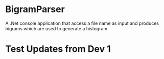 # BigramParser
A .Net console application that access a file name as input and produces bigrams which are used to generate a histogram

# Test Updates from Dev 1
